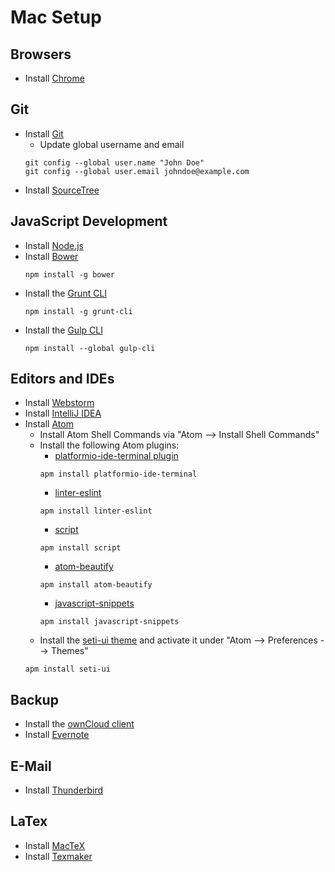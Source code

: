 # Mac Setup

## Browsers
* Install [Chrome](https://www.google.de/chrome/browser/desktop/)

## Git
* Install [Git](https://git-scm.com/download/mac)
  * Update global username and email
  ```shell
  git config --global user.name "John Doe"
  git config --global user.email johndoe@example.com
  ```
* Install [SourceTree](https://www.sourcetreeapp.com/)

## JavaScript Development
* Install [Node.js](https://nodejs.org/en/)
* Install [Bower](https://bower.io/)
  ```shell
  npm install -g bower
  ```
* Install the [Grunt CLI](http://gruntjs.com/)
  ```shell
  npm install -g grunt-cli
  ```
* Install the [Gulp CLI](http://gulpjs.com/)
  ```shell
  npm install --global gulp-cli
  ```

## Editors and IDEs
* Install [Webstorm](https://www.jetbrains.com/webstorm/download/)
* Install [IntelliJ IDEA](https://www.jetbrains.com/idea/download/)
* Install [Atom](https://atom.io)
  * Install Atom Shell Commands via "Atom --> Install Shell Commands"
  * Install the following Atom plugins:
    * [platformio-ide-terminal plugin](https://github.com/platformio/platformio-atom-ide-terminal)
    ```shell
    apm install platformio-ide-terminal
    ```
    * [linter-eslint](https://github.com/AtomLinter/linter-eslint)
    ```shell
    apm install linter-eslint
    ```
    * [script](https://github.com/rgbkrk/atom-script)
    ```shell
    apm install script
    ```
    * [atom-beautify](https://github.com/Glavin001/atom-beautify)
    ```shell
    apm install atom-beautify
    ```
    * [javascript-snippets](https://github.com/zenorocha/atom-javascript-snippets)
    ```shell
    apm install javascript-snippets
    ```
  * Install the [seti-ui theme](https://github.com/jesseweed/seti-ui) and activate it under "Atom --> Preferences --> Themes"
  ```shell
  apm install seti-ui
  ```

## Backup
* Install the [ownCloud client](https://owncloud.org/install/#install-clients)
* Install [Evernote](https://evernote.com/intl/de/download/)

## E-Mail
* Install [Thunderbird](https://www.mozilla.org/en/thunderbird/)

## LaTex
* Install [MacTeX](https://tug.org/mactex/)
* Install [Texmaker](http://www.xm1math.net/texmaker/download.html)
